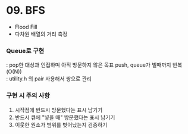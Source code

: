 # 09. BFS

- Flood Fill
- 다차원 배열의 거리 측정

### Queue로 구현
: pop한 대상과 인접하며 아직 방문하지 않은 목표 push, queue가 빌때까지 반복 (O(N)) <br/>
: utility.h 의 pair 사용해서 쌍으로 관리

### 구현 시 주의 사항
1. 시작점에 반드시 방문했다는 표시 남기기
2. 반드시 큐에 "넣을 때" 방문했다는 표시 남기기
3. 이웃한 원소가 범위를 벗어났는지 검증하기